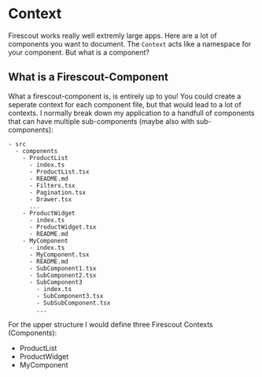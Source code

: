 # Context

Firescout works really well extremly large apps. Here are a lot of components you want to document. The `Context` acts like a namespace for your component. But what is a component?

## What is a Firescout-Component

What a firescout-component is, is entirely up to you! You could create a seperate context for each component file, but that would lead to a lot of contexts. I normally break down my application to a handfull of components that can have multiple sub-components (maybe also with sub-components):

```
- src
  - components
    - ProductList
      - index.ts
      - ProductList.tsx
      - README.md
      - Filters.tsx
      - Pagination.tsx
      - Drawer.tsx
      ...
    - ProductWidget
      - index.ts
      - ProductWidget.tsx
      - README.md
    - MyComponent
      - index.ts
      - MyComponent.tsx
      - README.md
      - SubComponent1.tsx
      - SubComponent2.tsx
      - SubComponent3
        - index.ts
        - SubComponent3.tsx
        - SubSubComponent.tsx
        ...
```

For the upper structure I would define three Firescout Contexts (Components):

- ProductList
- ProductWidget
- MyComponent


